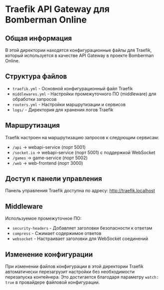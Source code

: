 # Traefik API Gateway для Bomberman Online

## Общая информация

В этой директории находятся конфигурационные файлы для Traefik, который используется в качестве API Gateway в проекте Bomberman Online.

## Структура файлов

- `traefik.yml` - Основной конфигурационный файл Traefik
- `middlewares.yml` - Настройки промежуточного ПО (middleware) для обработки запросов
- `routers.yml` - Настройки маршрутизации и сервисов
- `logs/` - Директория для хранения логов Traefik

## Маршрутизация

Traefik настроен на маршрутизацию запросов к следующим сервисам:

- `/api` -> webapi-service (порт 5001)
- `/socket.io` -> webapi-service (порт 5001) с поддержкой WebSocket
- `/games` -> game-service (порт 5002)
- `/web` -> web-frontend (порт 3000)

## Доступ к панели управления

Панель управления Traefik доступна по адресу: http://traefik.localhost

## Middleware

Используемое промежуточное ПО:

- `security-headers` - Добавляет заголовки безопасности к ответам
- `compress` - Сжимает содержимое ответов
- `websocket` - Настраивает заголовки для WebSocket соединений

## Изменение конфигурации

При изменении файлов конфигурации в этой директории Traefik автоматически перезагрузит настройки без необходимости перезапуска контейнера. Это достигается благодаря параметру `watch: true` в провайдере файловой конфигурации. 
